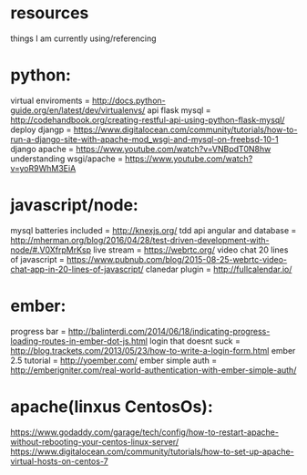 # resources
things I am currently using/referencing

# python:
virtual enviroments = http://docs.python-guide.org/en/latest/dev/virtualenvs/
api flask mysql = http://codehandbook.org/creating-restful-api-using-python-flask-mysql/
deploy djangp = https://www.digitalocean.com/community/tutorials/how-to-run-a-django-site-with-apache-mod_wsgi-and-mysql-on-freebsd-10-1
django apache = https://www.youtube.com/watch?v=VNBpdT0N8hw
understanding wsgi/apache = https://www.youtube.com/watch?v=yoR9WhM3EiA

# javascript/node:
mysql batteries included = http://knexjs.org/
tdd api angular and database = http://mherman.org/blog/2016/04/28/test-driven-development-with-node/#.V0XfrpMrKsp
live stream = https://webrtc.org/
video chat 20 lines of javascript = https://www.pubnub.com/blog/2015-08-25-webrtc-video-chat-app-in-20-lines-of-javascript/
clanedar plugin = http://fullcalendar.io/

# ember:
progress bar = http://balinterdi.com/2014/06/18/indicating-progress-loading-routes-in-ember-dot-js.html
login that doesnt suck = http://blog.trackets.com/2013/05/23/how-to-write-a-login-form.html
ember 2.5 tutorial = http://yoember.com/
ember simple auth = http://emberigniter.com/real-world-authentication-with-ember-simple-auth/

# apache(linxus CentosOs):
https://www.godaddy.com/garage/tech/config/how-to-restart-apache-without-rebooting-your-centos-linux-server/
https://www.digitalocean.com/community/tutorials/how-to-set-up-apache-virtual-hosts-on-centos-7

